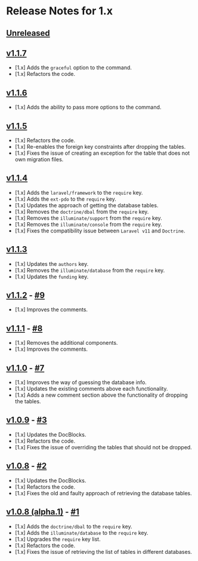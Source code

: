 # Release Notes for 1.x

## [Unreleased](https://github.com/mahmoudmohamedramadan/custom-fresh/compare/v1.1.7...1.x)

## [v1.1.7](https://github.com/mahmoudmohamedramadan/custom-fresh/releases/tag/v1.1.7)

- [1.x] Adds the `graceful` option to the command.
- [1.x] Refactors the code.

## [v1.1.6](https://github.com/mahmoudmohamedramadan/custom-fresh/releases/tag/v1.1.6)

- [1.x] Adds the ability to pass more options to the command.

## [v1.1.5](https://github.com/mahmoudmohamedramadan/custom-fresh/releases/tag/v1.1.5)

- [1.x] Refactors the code.
- [1.x] Re-enables the foreign key constraints after dropping the tables.
- [1.x] Fixes the issue of creating an exception for the table that does not own migration files.

## [v1.1.4](https://github.com/mahmoudmohamedramadan/custom-fresh/releases/tag/v1.1.4)

- [1.x] Adds the `laravel/framework` to the `require` key.
- [1.x] Adds the `ext-pdo` to the `require` key.
- [1.x] Updates the approach of getting the database tables.
- [1.x] Removes the `doctrine/dbal` from the `require` key.
- [1.x] Removes the `illuminate/support` from the `require` key.
- [1.x] Removes the `illuminate/console` from the `require` key.
- [1.x] Fixes the compatibility issue between `Laravel v11` and `Doctrine`.

## [v1.1.3](https://github.com/mahmoudmohamedramadan/custom-fresh/releases/tag/v1.1.3)

- [1.x] Updates the `authors` key.
- [1.x] Removes the `illuminate/database` from the `require` key.
- [1.x] Updates the `funding` key.

## [v1.1.2](https://github.com/mahmoudmohamedramadan/custom-fresh/releases/tag/v1.1.2) - [#9](https://github.com/mahmoudmohamedramadan/custom-fresh/pull/9)

- [1.x] Improves the comments.

## [v1.1.1](https://github.com/mahmoudmohamedramadan/custom-fresh/releases/tag/v1.1.1) - [#8](https://github.com/mahmoudmohamedramadan/custom-fresh/pull/8)

- [1.x] Removes the additional components.
- [1.x] Improves the comments.

## [v1.1.0](https://github.com/mahmoudmohamedramadan/custom-fresh/releases/tag/v1.1.0) - [#7](https://github.com/mahmoudmohamedramadan/custom-fresh/pull/7)

- [1.x] Improves the way of guessing the database info.
- [1.x] Updates the existing comments above each functionality.
- [1.x] Adds a new comment section above the functionality of dropping the tables.

## [v1.0.9](https://github.com/mahmoudmohamedramadan/custom-fresh/releases/tag/v1.0.9) - [#3](https://github.com/mahmoudmohamedramadan/custom-fresh/pull/3)

- [1.x] Updates the DocBlocks.
- [1.x] Refactors the code.
- [1.x] Fixes the issue of overriding the tables that should not be dropped.

## [v1.0.8](https://github.com/mahmoudmohamedramadan/custom-fresh/releases/tag/v1.0.8) - [#2](https://github.com/mahmoudmohamedramadan/custom-fresh/pull/2)

- [1.x] Updates the DocBlocks.
- [1.x] Refactors the code.
- [1.x] Fixes the old and faulty approach of retrieving the database tables.

## [v1.0.8 (alpha.1)](https://github.com/mahmoudmohamedramadan/custom-fresh/releases/tag/v1.0.8-alpha.1) - [#1](https://github.com/mahmoudmohamedramadan/custom-fresh/pull/1)

- [1.x] Adds the `doctrine/dbal` to the `require` key.
- [1.x] Adds the `illuminate/database` to the `require` key.
- [1.x] Upgrades the `require` key list.
- [1.x] Refactors the code.
- [1.x] Fixes the issue of retrieving the list of tables in different databases.
